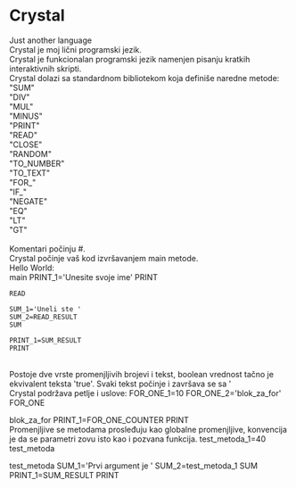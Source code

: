 # Crystal
Just another language
<br>
Crystal je moj lični programski jezik.
<br>
Crystal je funkcionalan programski jezik namenjen pisanju kratkih interaktivnih skripti.
<br>
Crystal dolazi sa standardnom bibliotekom koja definiše naredne metode:
<br>
"SUM"<br>
"DIV"<br>
"MUL"<br>
"MINUS"<br>
"PRINT"<br>
"READ"<br>
"CLOSE"<br>
"RANDOM"<br>
"TO_NUMBER"<br>
"TO_TEXT"<br>
"FOR_"<br>
"IF_"<br>
"NEGATE"<br>
"EQ"<br>
"LT"<br>
"GT"<br>
<br>
Komentari počinju #.
<br>
Crystal počinje vaš kod izvršavanjem main metode.
<br>
Hello World:
<br>
main
	PRINT_1='Unesite svoje ime'
	PRINT
	
	READ
	
	SUM_1='Uneli ste '
	SUM_2=READ_RESULT
	SUM
	
	PRINT_1=SUM_RESULT
	PRINT


<br>
Postoje dve vrste promenjljivih brojevi i tekst, boolean vrednost tačno je ekvivalent teksta 'true'.
Svaki tekst počinje i završava se sa '
<br>
Crystal podržava petlje i uslove:
	FOR_ONE_1=10
	FOR_ONE_2='blok_za_for'
	FOR_ONE
	
blok_za_for
	PRINT_1=FOR_ONE_COUNTER
	PRINT
<br>
Promenjljive se metodama prosleđuju kao globalne promenjljive, konvencija je da se parametri zovu isto kao i pozvana funkcija.
	test_metoda_1=40
	test_metoda
	
test_metoda
	SUM_1='Prvi argument je '
	SUM_2=test_metoda_1
	SUM
	PRINT_1=SUM_RESULT
	PRINT
	
